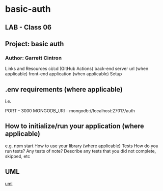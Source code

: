 # basic-auth

## LAB - Class 06

## Project: basic auth

### Author: Garrett Cintron

Links and Resources
ci/cd (GitHub Actions)
back-end server url (when applicable)
front-end application (when applicable)
Setup
## .env requirements (where applicable)

i.e.

PORT - 3000
MONGODB_URI - mongodb://localhost:27017/auth

## How to initialize/run your application (where applicable)

e.g. npm start
How to use your library (where applicable)
Tests
How do you run tests?
Any tests of note?
Describe any tests that you did not complete, skipped, etc

## UML

[uml](assets/uml.jpg)
